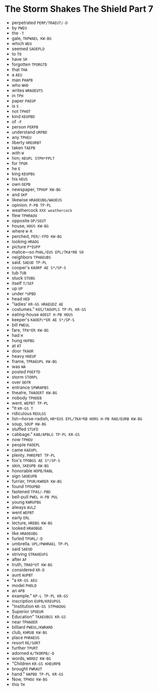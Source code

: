 # The Storm Shakes The Shield Part 7

* perpetrated `PERP/TRAEUT/-D`
* by `PWEU`
* the `-T`
* gale, `TKPWAEL KW-BG`
* which `WEU`
* seemed `SAOEPLD`
* to `TO`
* have `SR`
* forgotten `TPORGTD`
* that `THA`
* a `AEU`
* man `PHAPB`
* who `WHO`
* writes `WRAOEUTS`
* in `TPH`
* paper `PAEUP`
* is `S`
* not `TPHOT`
* kind `KEUPBD`
* of `-F`
* person `PERPB`
* understand `URPBD`
* any `TPHEU`
* liberty `HREURBT`
* taken `TAEPB`
* with `W`
* him; `HEUPL STPH*FPLT`
* for `TPOR`
* he `E`
* king `KEUPBG`
* his `HEUS`
* own `OEPB`
* newspaper, `TPHUP KW-BG`
* and `SKP`
* likewise `HRAOEUBG/WAOEUS`
* opinion. `P-PB TP-PL`
* weathercock `XXX weathercock`
* flew `TPHRAOU`
* opposite `OP/SEUT`
* house, `HOUS KW-BG`
* where `W-R`
* perched, `PER/-FPD KW-BG`
* looking `HRAOG`
* picture `P*EUFP`
* malice—so `PHAL/EUS EPL/TKA*RB SO`
* neighbors `TPHAEUBS`
* said. `SAEUD TP-PL`
* cooper's `KAORP AE S*/SP-S`
* tub `TUB`
* stuck `STUBG`
* itself `T/SEF`
* up `UP`
* under `*UPBD`
* head `HED`
* "ladies' `KR-GS HRAEUDZ AE`
* costumes." `KOS/TAOUPLS TP-PL KR-GS`
* eating-house `AOEGT H-PB HOUS`
* keeper's `KAOEP/*ER AE S*/SP-S`
* bill `PWEUL`
* fare, `TPA*ER KW-BG`
* had `H`
* hung `HUPBG`
* at `AT`
* door `TKAOR`
* heavy `HOEUF`
* frame, `TPRAEUPL KW-BG`
* was `WA`
* posted `POEFTD`
* storm `STORPL`
* over `OEFR`
* entrance `SPWRAPBS`
* theatre, `THAOERT KW-BG`
* nobody `TPHOEB`
* went. `WEPBT TP-PL`
* "It `KR-GS T`
* ridiculous `REULGS`
* list—horse-radish, `HR*EUS EPL/TKA*RB HORS H-PB RAD/EURB KW-BG`
* soup, `SOUP KW-BG`
* stuffed `STUFD`
* cabbage." `KAB/APBLG TP-PL KR-GS`
* now `TPHOU`
* people `PAOEPL`
* came `KAEUPL`
* plenty. `PHREPBT TP-PL`
* fox's `TPOBGS AE S*/SP-S`
* skin, `SKEUPB KW-BG`
* honorable `HOPB/RABL`
* sign `SAOEUPB`
* furrier, `TPUR/KWRER KW-BG`
* found `TPOUPBD`
* fastened `TPAS/-PBD`
* bell-pull `PWEL H-PB PUL`
* young `KWRUPBG`
* always `AULZ`
* went `WEPBT`
* early `ERL`
* lecture, `HREBG KW-BG`
* looked `HRAOBGD`
* like `HRAOEUBG`
* furled `TPURL/-D`
* umbrella. `UPL/PWHRAEL TP-PL`
* said `SAEUD`
* striving `STRAOEUFG`
* after `AF`
* truth, `TRAO*UT KW-BG`
* considered `KR-D`
* aunt `AUPBT`
* "a `KR-GS AEU`
* model `PHOLD`
* an `APB`
* example." `KP-L TP-PL KR-GS`
* inscription `EUPB/KREUPGS`
* "Institution `KR-GS STPHAOUG`
* Superior `SPOEUR`
* Education" `TKAEUBGS KR-GS`
* near `TPHAOER`
* billiard `PWEUL/KWRARD`
* club, `KHRUB KW-BG`
* place `PHRAEUS`
* resort `RE/SORT`
* further `TPURT`
* adorned `A/TKORPB/-D`
* words, `WORDZ KW-BG`
* "Children `KR-GS KHEURPB`
* brought `PWRAUT`
* hand." `HAPBD TP-PL KR-GS`
* Now, `TPHOU KW-BG`
* this `TH`
